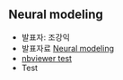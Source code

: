 ## Neural modeling
- 발표자: 조강익
- 발표자료 [Neural modeling](http://nbviewer.ipython.org/github/biospin/neuropy/blob/gh-pages/doc/part1/study01/Neural%20modeling.ipynb)
- [nbviewer test](http://nbviewer.ipython.org/github/biospin/neuropy/blob/gh-pages/doc/part1/study01/ML%20chapter%2010.ipynb)
- Test
